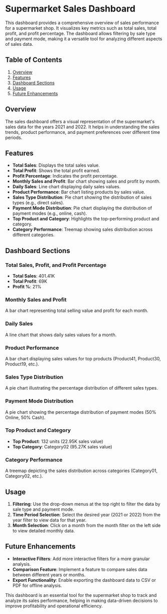 # Supermarket Sales Dashboard

This dashboard provides a comprehensive overview of sales performance for a supermarket shop. It visualizes key metrics such as total sales, total profit, and profit percentage. The dashboard allows filtering by sale type and payment mode, making it a versatile tool for analyzing different aspects of sales data.

## Table of Contents

1. [Overview](#overview)
2. [Features](#features)
3. [Dashboard Sections](#dashboard-sections)
4. [Usage](#usage)
5. [Future Enhancements](#future-enhancements)

## Overview

The sales dashboard offers a visual representation of the supermarket's sales data for the years 2021 and 2022. It helps in understanding the sales trends, product performance, and payment preferences over different time periods.

## Features

- **Total Sales**: Displays the total sales value.
- **Total Profit**: Shows the total profit earned.
- **Profit Percentage**: Indicates the profit percentage.
- **Monthly Sales and Profit**: Bar chart showing sales and profit by month.
- **Daily Sales**: Line chart displaying daily sales values.
- **Product Performance**: Bar chart listing products by sales value.
- **Sales Type Distribution**: Pie chart showing the distribution of sales types (e.g., direct sales).
- **Payment Mode Distribution**: Pie chart displaying the distribution of payment modes (e.g., online, cash).
- **Top Product and Category**: Highlights the top-performing product and category.
- **Category Performance**: Treemap showing sales distribution across different categories.

## Dashboard Sections

### Total Sales, Profit, and Profit Percentage

- **Total Sales**: 401.41K
- **Total Profit**: 69K
- **Profit %**: 21%

### Monthly Sales and Profit

A bar chart representing total selling value and profit for each month.

### Daily Sales

A line chart that shows daily sales values for a month.

### Product Performance

A bar chart displaying sales values for top products (Product41, Product30, Product19, etc.).

### Sales Type Distribution

A pie chart illustrating the percentage distribution of different sales types.

### Payment Mode Distribution

A pie chart showing the percentage distribution of payment modes (50% Online, 50% Cash).

### Top Product and Category

- **Top Product**: 132 units (22.95K sales value)
- **Top Category**: Category02 (95.27K sales value)

### Category Performance

A treemap depicting the sales distribution across categories (Category01, Category02, etc.).

## Usage

1. **Filtering**: Use the drop-down menus at the top right to filter the data by sale type and payment mode.
2. **Time Period Selection**: Select the desired year (2021 or 2022) from the year filter to view data for that year.
3. **Month Selection**: Click on a month from the month filter on the left side to view detailed monthly data.

## Future Enhancements

- **Interactive Filters**: Add more interactive filters for a more granular analysis.
- **Comparison Feature**: Implement a feature to compare sales data between different years or months.
- **Export Functionality**: Enable exporting the dashboard data to CSV or PDF for offline analysis.

This dashboard is an essential tool for the supermarket shop to track and analyze its sales performance, helping in making data-driven decisions to improve profitability and operational efficiency.
